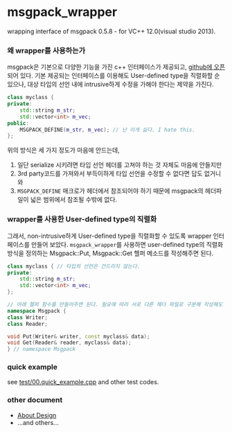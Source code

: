 msgpack_wrapper
===============

wrapping interface of msgpack 0.5.8 - for VC++ 12.0(visual studio 2013).

### 왜 wrapper를 사용하는가
msgpack은 기본으로 다양한 기능을 가진 c++ 인터페이스가 제공되고, [github에 오픈](https://github.com/msgpack/msgpack-c)되어 있다. 기본 제공되는 인터페이스를 이용해도 User-defined type을 직렬화할 순 있으나, 대상 타입의 선언 내에 intrusive하게 수정을 가해야 한다는 제약을 가진다. 
```cpp
class myclass {
private:
    std::string m_str;
    std::vector<int> m_vec;
public:
    MSGPACK_DEFINE(m_str, m_vec); // 난 이게 싫다. I hate this.
};
```
위의 방식은 세 가지 정도가 마음에 안드는데,

1. 일단 serialize 시키려면 타입 선언 헤더를 고쳐야 하는 것 자체도 마음에 안들지만
2. 3rd party코드를 가져와서 부득이하게 타입 선언을 수정할 수 없다면 답도 없거니와
3. `MSGPACK_DEFINE` 매크로가 헤더에서 참조되어야 하기 때문에 msgpack의 헤더파일이 넓은 범위에서 참조될 수밖에 없다.

### wrapper를 사용한 User-defined type의 직렬화

그래서, non-intrusive하게 User-defined type을 직렬화할 수 있도록 wrapper 인터페이스를 만들어 보았다. `msgpack_wrapper`를 사용하면 user-defined type의 직렬화 방식을 정의하는 Msgpack::Put, Msgpack::Get 헬퍼 메소드를 작성해주면 된다.

```cpp
class myclass { // 타입의 선언은 건드리지 않는다.
private:
    std::string m_str;
    std::vector<int> m_vec;
};

// 아래 헬퍼 함수를 만들어주면 된다. 필요에 따라 서로 다른 헤더 파일로 구분해 작성해도 무방하다.
namespace Msgpack {
class Writer;
class Reader;

void Put(Writer& writer, const myclass& data);
void Get(Reader& reader, myclass& data);
} // namespace Msgpack
```

### quick example

see [test/00.quick_example.cpp](test/00.quick_example.cpp) and other test codes.

### other document

* [About Design](doc/About%20Design.md)
* ...and others...
